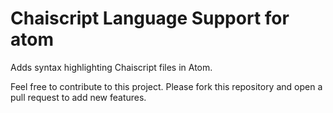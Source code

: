 # Chaiscript Language Support for atom

Adds syntax highlighting Chaiscript files in Atom.

Feel free to contribute to this project. Please fork this repository and open a pull request to add new features.
